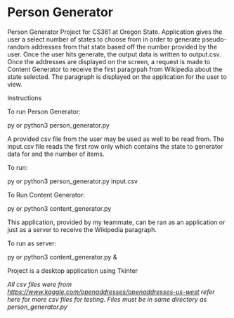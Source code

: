 # Person Generator

Person Generator Project for CS361 at Oregon State. 
Application gives the user a select number of states to choose from in order to generate pseudo-random addresses from that state based off the number provided by the user. Once the user hits generate, the output data is written to output.csv. Once the addresses are displayed on the screen, a request is made to Content Generator to receive the first paragrpah from Wikipedia about the state selected. The paragraph is displayed on the application for the user to view.

Instructions

To run Person Generator: 

py or python3 person_generator.py

A provided csv file from the user may be used as well to be read from. The input.csv file reads the first row only which contains the state to generator data for and the number of items.

To run:

py or python3 person_generator.py input.csv

To Run Content Generator:

py or python3 content_generator.py

This application, provided by my teammate, can be ran as an application or just as a server to receive the Wikipedia paragraph.

To run as server:

py or python3 content_generator.py &

Project is a desktop application using Tkinter

*All csv files were from https://www.kaggle.com/openaddresses/openaddresses-us-west refer here for more csv files for testing. Files must be in same directory as person_generator.py*
